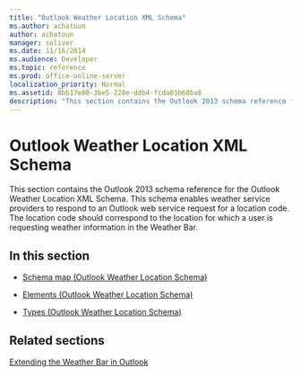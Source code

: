 ```yaml
---
title: "Outlook Weather Location XML Schema"
ms.author: achatoun
author: achatoun
manager: soliver
ms.date: 11/16/2014
ms.audience: Developer
ms.topic: reference
ms.prod: office-online-server
localization_priority: Normal
ms.assetid: 8bb17e80-3be5-228e-ddb4-fcda03b60ba6
description: "This section contains the Outlook 2013 schema reference for the Outlook Weather Location XML Schema. This schema enables weather service providers to respond to an Outlook web service request for a location code. The location code should correspond to the location for which a user is requesting weather information in the Weather Bar."
---
```


# Outlook Weather Location XML Schema

This section contains the Outlook 2013 schema reference for the Outlook Weather Location XML Schema. This schema enables weather service providers to respond to an Outlook web service request for a location code. The location code should correspond to the location for which a user is requesting weather information in the Weather Bar.
  
## In this section

- [Schema map (Outlook Weather Location Schema)](schema-map-outlook-weather-location-schema.md)
    
- [Elements (Outlook Weather Location Schema)](elements-outlook-weather-location-schema.md)
    
- [Types (Outlook Weather Location Schema)](types-outlook-weather-location-schema.md)
    
## Related sections

[Extending the Weather Bar in Outlook](extending-the-weather-bar-in-outlook.md)
  

